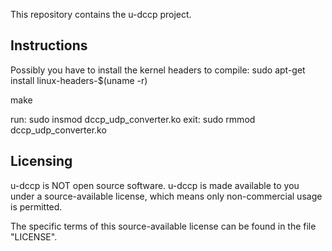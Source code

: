This repository contains the u-dccp project.

## Instructions

Possibly you have to install the kernel headers to compile:
sudo apt-get install linux-headers-$(uname -r)

make

run: sudo insmod dccp_udp_converter.ko
exit: sudo rmmod dccp_udp_converter.ko

## Licensing

u-dccp is NOT open source software. 
u-dccp is made available to you under a source-available license, which
means only non-commercial usage is permitted.

The specific terms of this source-available license can be found in the file
"LICENSE".